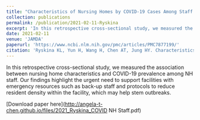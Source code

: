 ```yaml
---
title: "Characteristics of Nursing Homes by COVID-19 Cases Among Staff: March to August 2020"
collection: publications
permalink: /publication/2021-02-11-Ryskina
excerpt: 'In this retrospective cross-sectional study, we measured the association between nursing home characteristics and COVID-19 prevalence among NH staff. Our findings highlight the urgent need to support facilities with emergency resources such as back-up staff and protocols to reduce resident density within the facility, which may help stem outbreaks.'
date: 2021-02-11
venue: 'JAMDA'
paperurl: 'https://www.ncbi.nlm.nih.gov/pmc/articles/PMC7877199/'
citation: 'Ryskina KL, Yun H, Wang H, Chen AT, Jung HY. Characteristics of nursing homes by COVID-19 cases among staff: March to August 2020. <i>J Am Med Dir Assoc</i> 22(5): 960-965.e1.'
---
```

In this retrospective cross-sectional study, we measured the association between nursing home characteristics and COVID-19 prevalence among NH staff. Our findings highlight the urgent need to support facilities with emergency resources such as back-up staff and protocols to reduce resident density within the facility, which may help stem outbreaks.

[Download paper here](http://angela-t-chen.github.io/files/2021_Ryskina_COVID NH Staff.pdf)
